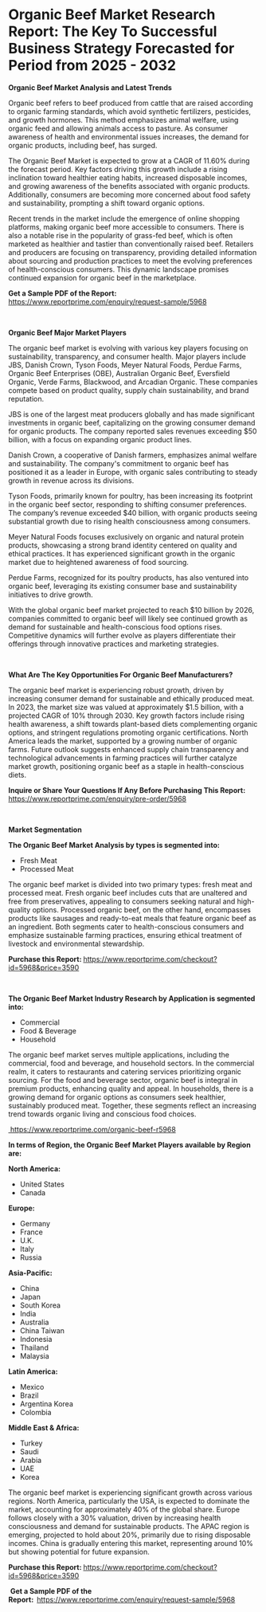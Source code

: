 <p><h1>Organic Beef Market Research Report: The Key To Successful Business Strategy Forecasted for Period from 2025 - 2032</h1></p><p><strong>Organic Beef Market Analysis and Latest Trends</strong></p>
<p><p>Organic beef refers to beef produced from cattle that are raised according to organic farming standards, which avoid synthetic fertilizers, pesticides, and growth hormones. This method emphasizes animal welfare, using organic feed and allowing animals access to pasture. As consumer awareness of health and environmental issues increases, the demand for organic products, including beef, has surged.</p><p>The Organic Beef Market is expected to grow at a CAGR of 11.60% during the forecast period. Key factors driving this growth include a rising inclination toward healthier eating habits, increased disposable incomes, and growing awareness of the benefits associated with organic products. Additionally, consumers are becoming more concerned about food safety and sustainability, prompting a shift toward organic options.</p><p>Recent trends in the market include the emergence of online shopping platforms, making organic beef more accessible to consumers. There is also a notable rise in the popularity of grass-fed beef, which is often marketed as healthier and tastier than conventionally raised beef. Retailers and producers are focusing on transparency, providing detailed information about sourcing and production practices to meet the evolving preferences of health-conscious consumers. This dynamic landscape promises continued expansion for organic beef in the marketplace.</p></p>
<p><strong>Get a Sample PDF of the Report:&nbsp;</strong> <a href="https://www.reportprime.com/enquiry/request-sample/5968?utm_campaign=4544&utm_medium=2&utm_source=Github&utm_content=ia&utm_term=14052025&utm_id=organic-beef">https://www.reportprime.com/enquiry/request-sample/5968</a></p>
<p>&nbsp;</p>
<p><strong>Organic Beef Major Market Players</strong></p>
<p><p>The organic beef market is evolving with various key players focusing on sustainability, transparency, and consumer health. Major players include JBS, Danish Crown, Tyson Foods, Meyer Natural Foods, Perdue Farms, Organic Beef Enterprises (OBE), Australian Organic Beef, Eversfield Organic, Verde Farms, Blackwood, and Arcadian Organic. These companies compete based on product quality, supply chain sustainability, and brand reputation.</p><p>JBS is one of the largest meat producers globally and has made significant investments in organic beef, capitalizing on the growing consumer demand for organic products. The company reported sales revenues exceeding $50 billion, with a focus on expanding organic product lines.</p><p>Danish Crown, a cooperative of Danish farmers, emphasizes animal welfare and sustainability. The company's commitment to organic beef has positioned it as a leader in Europe, with organic sales contributing to steady growth in revenue across its divisions.</p><p>Tyson Foods, primarily known for poultry, has been increasing its footprint in the organic beef sector, responding to shifting consumer preferences. The company’s revenue exceeded $40 billion, with organic products seeing substantial growth due to rising health consciousness among consumers.</p><p>Meyer Natural Foods focuses exclusively on organic and natural protein products, showcasing a strong brand identity centered on quality and ethical practices. It has experienced significant growth in the organic market due to heightened awareness of food sourcing.</p><p>Perdue Farms, recognized for its poultry products, has also ventured into organic beef, leveraging its existing consumer base and sustainability initiatives to drive growth.</p><p>With the global organic beef market projected to reach $10 billion by 2026, companies committed to organic beef will likely see continued growth as demand for sustainable and health-conscious food options rises. Competitive dynamics will further evolve as players differentiate their offerings through innovative practices and marketing strategies.</p></p>
<p>&nbsp;</p>
<p><strong>What Are The Key Opportunities For Organic Beef Manufacturers?</strong></p>
<p><p>The organic beef market is experiencing robust growth, driven by increasing consumer demand for sustainable and ethically produced meat. In 2023, the market size was valued at approximately $1.5 billion, with a projected CAGR of 10% through 2030. Key growth factors include rising health awareness, a shift towards plant-based diets complementing organic options, and stringent regulations promoting organic certifications. North America leads the market, supported by a growing number of organic farms. Future outlook suggests enhanced supply chain transparency and technological advancements in farming practices will further catalyze market growth, positioning organic beef as a staple in health-conscious diets.</p></p>
<p><strong>Inquire or Share Your Questions If Any Before Purchasing This Report:</strong> <a href="https://www.reportprime.com/enquiry/pre-order/5968?utm_campaign=4544&utm_medium=2&utm_source=Github&utm_content=ia&utm_term=14052025&utm_id=organic-beef">https://www.reportprime.com/enquiry/pre-order/5968</a></p>
<p>&nbsp;</p>
<p><strong>Market Segmentation</strong></p>
<p><strong>The Organic Beef Market Analysis by types is segmented into:</strong></p>
<p><ul><li>Fresh Meat</li><li>Processed Meat</li></ul></p>
<p><p>The organic beef market is divided into two primary types: fresh meat and processed meat. Fresh organic beef includes cuts that are unaltered and free from preservatives, appealing to consumers seeking natural and high-quality options. Processed organic beef, on the other hand, encompasses products like sausages and ready-to-eat meals that feature organic beef as an ingredient. Both segments cater to health-conscious consumers and emphasize sustainable farming practices, ensuring ethical treatment of livestock and environmental stewardship.</p></p>
<p><strong>Purchase this Report:&nbsp;</strong><a href="https://www.reportprime.com/checkout?id=5968&price=3590&utm_campaign=4544&utm_medium=2&utm_source=Github&utm_content=ia&utm_term=14052025&utm_id=organic-beef">https://www.reportprime.com/checkout?id=5968&price=3590</a></p>
<p>&nbsp;</p>
<p><strong>The Organic Beef Market Industry Research by Application is segmented into:</strong></p>
<p><ul><li>Commercial</li><li>Food & Beverage</li><li>Household</li></ul></p>
<p><p>The organic beef market serves multiple applications, including the commercial, food and beverage, and household sectors. In the commercial realm, it caters to restaurants and catering services prioritizing organic sourcing. For the food and beverage sector, organic beef is integral in premium products, enhancing quality and appeal. In households, there is a growing demand for organic options as consumers seek healthier, sustainably produced meat. Together, these segments reflect an increasing trend towards organic living and conscious food choices.</p></p>
<p><a href="https://www.reportprime.com/organic-beef-r5968?utm_campaign=4544&utm_medium=2&utm_source=Github&utm_content=ia&utm_term=14052025&utm_id=organic-beef">&nbsp;https://www.reportprime.com/organic-beef-r5968</a></p>
<p><strong>In terms of Region, the Organic Beef Market Players available by Region are:</strong></p>
<p>
    <p> <strong> North America: </strong>
        <ul>
            <li>United States</li>
            <li>Canada</li>
        </ul>
        </p> 
    <p> <strong> Europe: </strong>
        <ul>
            <li>Germany</li>
            <li>France</li>
            <li>U.K.</li>
            <li>Italy</li>
            <li>Russia</li>
        </ul>
        </p> 
    <p> <strong> Asia-Pacific: </strong>
        <ul>
            <li>China</li>
            <li>Japan</li>
            <li>South Korea</li>
            <li>India</li>
            <li>Australia</li>
            <li>China Taiwan</li>
            <li>Indonesia</li>
            <li>Thailand</li>
            <li>Malaysia</li>
        </ul>
        </p> 
    <p> <strong> Latin America: </strong>
        <ul>
            <li>Mexico</li>
            <li>Brazil</li>
            <li>Argentina Korea</li>
            <li>Colombia</li>
        </ul>
        </p> 
    <p> <strong> Middle East & Africa: </strong>
        <ul>
            <li>Turkey</li>
            <li>Saudi</li>
            <li>Arabia</li>
            <li>UAE</li>
            <li>Korea</li>
        </ul>
    </p>
    </p>
<p><p>The organic beef market is experiencing significant growth across various regions. North America, particularly the USA, is expected to dominate the market, accounting for approximately 40% of the global share. Europe follows closely with a 30% valuation, driven by increasing health consciousness and demand for sustainable products. The APAC region is emerging, projected to hold about 20%, primarily due to rising disposable incomes. China is gradually entering this market, representing around 10% but showing potential for future expansion.</p></p>
<p><strong>Purchase this Report: </strong><a href="https://www.reportprime.com/checkout?id=5968&price=3590&utm_campaign=4544&utm_medium=2&utm_source=Github&utm_content=ia&utm_term=14052025&utm_id=organic-beef">https://www.reportprime.com/checkout?id=5968&price=3590</a></p>
<p>&nbsp;<strong>Get a Sample PDF of the Report:&nbsp;&nbsp;</strong><a href="https://www.reportprime.com/enquiry/request-sample/5968?utm_campaign=4544&utm_medium=2&utm_source=Github&utm_content=ia&utm_term=14052025&utm_id=organic-beef">https://www.reportprime.com/enquiry/request-sample/5968</a></p>
<p><strong></strong></p>
<p><p></p><p></p><p></p></p>
